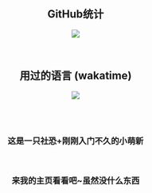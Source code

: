 <!---
xzadudu179/xzadudu179 is a ✨ special ✨ repository because its `README.md` (this file) appears on your GitHub profile.
You can click the Preview link to take a look at your changes.
--->

<h2 align="center" class="info"> GitHub统计 </h2>
<div align="center">
  <a href="#">
    <img src="https://github-readme-stats.vercel.app/api?username=xzadudu179&bg_color=0D1117&show_icons=true&border_radius=5&border_color=77abea&text_color=dedede&rank_icon=github&title_color=5585fe&ring_color=5585fe" />
  <p>
    
  </p>
</a>
</div>

<br>
<h2 align="center">用过的语言 (wakatime)</h2>
<div align="center">
  <a href="https://wakatime.com/@xzadudu179">
    <img align="center" src="https://github-readme-stats.vercel.app/api/wakatime?username=@xzadudu179&bg_color=0D1117&border_color=77abea&text_color=dedede&title_color=dedede&layout=compact" />
  <p>
    
  </p>
</a>
</div>

<br><br>
<h3 align="center">这是一只社恐+刚刚入门不久的小萌新</h3>
<br>
<h3 align="center">来我的主页看看吧~虽然没什么东西</h3>
